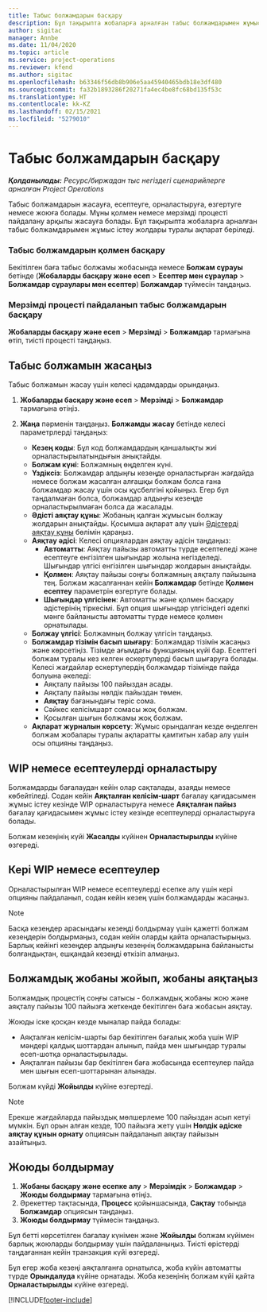 ```yaml
---
title: Табыс болжамдарын басқару
description: Бұл тақырыпта жобаларға арналған табыс болжамдарымен жұмыс істеу жолдары туралы ақпарат беріледі.
author: sigitac
manager: Annbe
ms.date: 11/04/2020
ms.topic: article
ms.service: project-operations
ms.reviewer: kfend
ms.author: sigitac
ms.openlocfilehash: b63346f56db8b906e5aa45940465bdb18e3df480
ms.sourcegitcommit: fa32b1893286f20271fa4ec4be8fc68bd135f53c
ms.translationtype: HT
ms.contentlocale: kk-KZ
ms.lasthandoff: 02/15/2021
ms.locfileid: "5279010"
---
```

# <a name="manage-revenue-estimates"></a>Табыс болжамдарын басқару

_**Қолданылады:** Ресурс/биржадан тыс негіздегі сценарийлерге арналған Project Operations_

Табыс болжамдарын жасауға, есептеуге, орналастыруға, өзгертуге немесе жоюға болады. Мұны қолмен немесе мерзімді процесті пайдалану арқылы жасауға болады. Бұл тақырыпта жобаларға арналған табыс болжамдарымен жұмыс істеу жолдары туралы ақпарат беріледі.

### <a name="manage-revenue-estimates-manually"></a>Табыс болжамдарын қолмен басқару

Бекітілген баға табыс болжамы жобасында немесе **Болжам сұрауы** бетінде (**Жобаларды басқару және есеп** > **Есептер мен сұраулар** > **Болжамдар сұраулары мен есептер**) **Болжамдар** түймесін таңдаңыз.

### <a name="manage-revenue-estimates-using-a-periodic-process"></a>Мерзімді процесті пайдаланып табыс болжамдарын басқару

**Жобаларды басқару және есеп** > **Мерзімді** > **Болжамдар** тармағына өтіп, тиісті процесті таңдаңыз.

## <a name="create-a-revenue-estimate"></a>Табыс болжамын жасаңыз

Табыс болжамын жасау үшін келесі қадамдарды орындаңыз. 

1. **Жобаларды басқару және есеп** > **Мерзімді** > **Болжамдар** тармағына өтіңіз.
2. **Жаңа** пәрменін таңдаңыз. **Болжамды жасау** бетінде келесі параметрлерді таңдаңыз:

   - **Кезең коды**: Бұл код болжамдардың қаншалықты жиі орналастырылатындығын анықтайды.
   - **Болжам күні**: Болжамның өңделген күні.
   - **Үздіксіз**: Болжамдар алдыңғы кезеңде орналастырған жағдайда немесе болжам жасалған алғашқы болжам болса ғана болжамдар жасау үшін осы құсбелгіні қойыңыз. Егер бұл таңдалмаған болса, болжамдар алдыңғы кезеңде орналастырылмаған болса да жасалады.
   - **Әдісті аяқтау құны**: Жобаның қалған жұмысын болжау жолдарын анықтайды. Қосымша ақпарат алу үшін [Әдістерді аяқтау құны](cost-complete-methods.md) бөлімін қараңыз.
   - **Аяқтау әдісі**: Келесі опциялардан аяқтау әдісін таңдаңыз:
     - **Автоматты**: Аяқтау пайызы автоматты түрде есептеледі және есептеуге енгізілген шығындар жолына негізделеді. Шығындар үлгісі енгізілген шығындар жолдарын анықтайды.
     - **Қолмен**: Аяқтау пайызы соңғы болжамның аяқталу пайызына тең. Болжам жасалғаннан кейін **Болжамдар** бетінде **Қолмен есептеу** параметрін өзгертуге болады.
     - **Шығындар үлгісінен**: Автоматты және қолмен басқару әдістерінің тіркесімі. Бұл опция шығындар үлгісіндегі әдепкі мәнге байланысты автоматты түрде немесе қолмен орнатылады.
   - **Болжау үлгісі**: Болжамның болжау үлгісін таңдаңыз.
   - **Болжамдар тізімін басып шығару**: Болжамдар тізімін жасаңыз және көрсетіңіз. Тізімде ағымдағы функцияның күйі бар. Есептегі болжам туралы кез келген ескертулерді басып шығаруға болады. Келесі жағдайлар ескертулердің болжамдар тізімінде пайда болуына әкеледі:
     - Аяқталу пайызы 100 пайыздан асады.
     - Аяқталу пайызы нөлдік пайыздан төмен.
     - **Аяқтау** бағанындағы теріс сома.
     - Сәйкес келісімшарт сомасы жоқ болжам.
     - Қосылған шығын болжамы жоқ болжам.
   - **Ақпарат журналын көрсету**: Жұмыс орындалған кезде өңделген болжам жобалары туралы ақпаратты қамтитын хабар алу үшін осы опцияны таңдаңыз.


## <a name="post-wip-or-accruals"></a>WIP немесе есептеулерді орналастыру

Болжамдарды бағалаудан кейін олар сақталады, азаяды немесе көбейтіледі. Содан кейін **Аяқталған келісім-шарт** бағалау қағидасымен жұмыс істеу кезінде WIP орналастыруға немесе **Аяқталған пайыз** бағалау қағидасымен жұмыс істеу кезінде есептеулерді орналастыруға болады.
  
Болжам кезеңінің күйі **Жасалды** күйінен **Орналастырылды** күйіне өзгереді.

## <a name="reverse-wip-or-accruals"></a>Кері WIP немесе есептеулер

Орналастырылған WIP немесе есептеулерді есепке алу үшін кері опцияны пайдаланып, содан кейін кезең үшін болжамдарды жасаңыз.

> [!NOTE]
> Басқа кезеңдер арасындағы кезеңді болдырмау үшін қажетті болжам кезеңдерін болдырмаңыз, содан кейін оларды қайта орналастырыңыз. Барлық кейінгі кезеңдер алдыңғы кезеңнің болжамдарына байланысты болғандықтан, ешқандай кезеңді өткізіп алмаңыз.

## <a name="eliminate-the-estimate-project-and-finish-the-project"></a>Болжамдық жобаны жойып, жобаны аяқтаңыз

Болжамдық процестің соңғы сатысы - болжамдық жобаны жою және аяқталу пайызы 100 пайызға жеткенде бекітілген баға жобасын аяқтау.

Жоюды іске қосқан кезде мыналар пайда болады:

- Аяқталған келісім-шарты бар бекітілген бағалық жоба үшін WIP мәндері қалдық шоттардан алынып, пайда мен шығындар туралы есеп-шотқа орналастырылады.
- Аяқталған пайызы бар бекітілген баға жобасында есептеулер пайда мен шығын есеп-шоттарынан алынады.

Болжам күйді **Жойылды** күйіне өзгертеді.

> [!NOTE]
> Ерекше жағдайларда пайыздық мөлшерлеме 100 пайыздан асып кетуі мүмкін. Бұл орын алған кезде, 100 пайызға жету үшін **Нөлдік әдіске аяқтау құнын орнату** опциясын пайдаланып аяқтау пайызын азайтыңыз.

## <a name="reverse-elimination"></a>Жоюды болдырмау

1. **Жобаны басқару және есепке алу** > **Мерзімдік** > **Болжамдар** > **Жоюды болдырмау** тармағына өтіңіз. 
2. Әрекеттер тақтасында, **Процесс** қойыншасында, **Сақтау** тобында **Болжамдар** опциясын таңдаңыз. 
3. **Жоюды болдырмау** түймесін таңдаңыз.

Бұл бетті көрсетілген бағалау күнімен және **Жойылды** болжам күйімен барлық жоюларды болдырмау үшін пайдаланыңыз. Тиісті өрістерді таңдағаннан кейін транзакция күйі өзгереді.

Бұл егер жоба кезеңі аяқталғанға орнатылса, жоба күйін автоматты түрде **Орындалуда** күйіне орнатады. Жоба кезеңінің болжам күйі қайта **Орналастырылды** күйіне өзгереді.


[!INCLUDE[footer-include](../includes/footer-banner.md)]